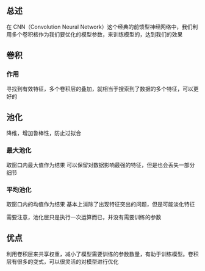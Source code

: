 ## 总述

在 CNN（Convolution Neural Network）这个经典的前馈型神经网络中，我们利用多个卷积核作为我们要优化的模型参数，来训练模型的，达到我们的效果

## 卷积

### 作用

寻找到有效特征，多个卷积层的叠加，就相当于搜索到了数据的多个特征，可以更好的

## 池化

降维，增加鲁棒性，防止过拟合

### 最大池化

取窗口内最大值作为结果
可以保留对数据影响最强的特征，但是也会丢失一部分细节

### 平均池化

取窗口内的均值作为结果
基本上消除了出现特征突出的问题，但是可能淡化特征


需要注意，池化层只是执行一次运算而已，并没有需要训练的参数

## 优点

利用卷积层来共享权重，减小了模型需要训练的参数数量，有助于训练模型。卷积层有很多的变式，可以很灵活的对模型进行优化